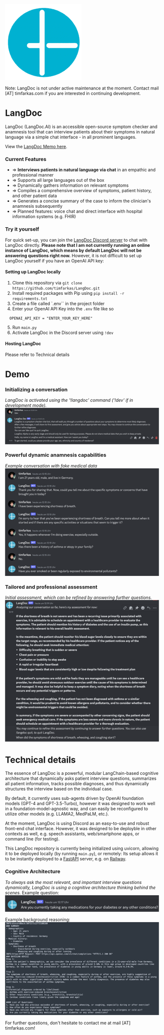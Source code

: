 
![Logo](Logo.png)


Note: LangDoc is not under active maintenance at the moment. Contact mail [AT] timfarkas.com if you are interested in continuing development.
# LangDoc

LangDoc (LangDoc.AI) is an accessible open-source symptom checker and anamnesis tool that can interview patients about their symptoms in natural language via a simple chat interface - in all prominent languages. 

View the [LangDoc Memo here](https://timfarkas.notion.site/LangDoc-804e17040ca04439b06b92ee12275d07?pvs=4).


### **Current Features**
- ⇒ **Interviews patients in natural language via chat** in an empathic and professional manner
- ⇒ Supports all large languages out of the box
- ⇒ Dynamically gathers information on relevant symptoms 
- ⇒ Compiles a comprehensive overview of symptoms, patient history, and other patient data
- ⇒ Generates a concise summary of the case to inform the clinician's anamnesis subsequently
- ⇒ Planned features: voice chat and direct interface with hospital information systems (e.g. FHIR)

### Try it yourself
For quick set-up, you can join the [LangDoc Discord server](https://discord.gg/qnZX6766mA) to chat with LangDoc directly. 
**Please note that I am not currently running an online instance of LangDoc, which means by default LangDoc will not be answering questions right now.**
However, it is not difficult to set up LangDoc yourself if you have an OpenAI API key: 
#### Setting up LangDoc locally
1. Clone this repository via `git clone https://github.com/timfarkas/LangDoc.git`
2. Install required packages with Pip using `pip install -r requirements.txt`
3. Create a file called `.env`` in the project folder
4. Enter your OpenAI API Key into the `.env` file like so
```.env
  OPENAI_API_KEY = "ENTER_YOUR_KEY_HERE"
```
5. Run `main.py`
6. Activate LangDoc in the Discord server using `!dev` 

#### Hosting LangDoc
Please refer to Technical details

# Demo
### Initializing a conversation
*LangDoc is activated using the '!langdoc' command ('!dev' if in development mode).*
![Beginning of conversation](image-3.png)

### Powerful dynamic anamnesis capabilities
*Example conversation with fake medical data* 
![Mid-conversation](image-1.png)

### Tailored and professional assessment
*Initial assessment, which can be refined by answering further questions.*
![Alt text](image-2.png)

# Technical details
The essence of LangDoc is a powerful, modular LangChain-based cognitive architecture that dynamically asks patient interview questions, summarizes all patient information, tracks possible diagnoses, and thus dynamically structures the interview based on the individual case.

By default, it currently uses sub-agents driven by OpenAI foundation models (GPT-4 and GPT-3.5-Turbo), however it was designed to work well in a foundation-model-agnostic way, and can easily be reconfigured to utilize other models (e.g. LLAMA2, MedPaLM, etc.). 

At the moment, LangDoc is using Discord as an easy-to-use and robust front-end chat interface. However, it was designed to be deployble in other contexts as well, e.g. speech assistants, web/smartphone apps, or command line (for testing).

This LangDoc repository is currently being initialized using uvicorn, allowing it to be deployed locally (by running `main.py`), or remotely: 
  Its setup allows it to be instantly deployed to a [FastAPI](https://fastapi.tiangolo.com/) server, e.g. on [Railway](https://railway.app).

### Cognitive Architecture
*To always ask the most relevant, and important interview questions dynamically, LangDoc is using a cognitive architecture thinking behind the scenes.* 
Example question:
![Alt text](image-4.png)

Example background reasoning:
![Alt text](image.png)



For further questions, don't hesitate to contact me at mail [AT] timfarkas.com!